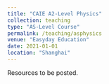 ```yaml
---
title: "CAIE A2-Level Physics"
collection: teaching
type: "AS-Level Course"
permalink: /teaching/asphysics
venue: "Easyday Education"
date: 2021-01-01
location: "Shanghai"
---
```


Resources to be posted.
